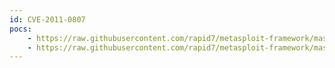 ```yaml
---
id: CVE-2011-0807
pocs:
    - https://raw.githubusercontent.com/rapid7/metasploit-framework/master/modules/auxiliary/scanner/http/glassfish_login.rb
    - https://raw.githubusercontent.com/rapid7/metasploit-framework/master/modules/exploits/multi/http/glassfish_deployer.rb
---
```

